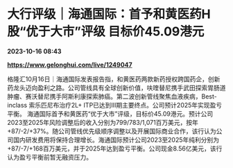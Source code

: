 # 大行评级｜海通国际：首予和黄医药H股“优于大市”评级 目标价45.09港元

**2023-10-16 08:43**

**https://www.gelonghui.com/live/1249047**

格隆汇10月16日｜海通国际发表报告指，和黄医药两款新药授权跨国药企，创新药龙头迈向盈利之路。公司管线具有全球创新价值，呋喹替尼携手武田探索胃肠道肿瘤、赛沃替尼携手阿斯利康探索肺癌。第二波创新管线聚焦血液疾病，Best-inclass 索乐匹尼布治疗2L+ ITP已达到III期主要终点。公司预计2025年实现盈亏平衡。 海通国际首予和黄医药“优于大市”评级，目标价45.09港元。预计公司2023至2025年风险调整后的收入分别为799/783/1,071百万美元，按年+87/-2/+37%。随公司管线优先级顺序调整以及开展国际商业合作，该行认为公司国内研发费用将保持合理增长。海通国际预计公司2023至2025年纯利分别为+87/-7/+168百万美元，并于2025年达到盈亏平衡。公司现金8.56亿美元，该行认为盈亏平衡前暂无融资压力。